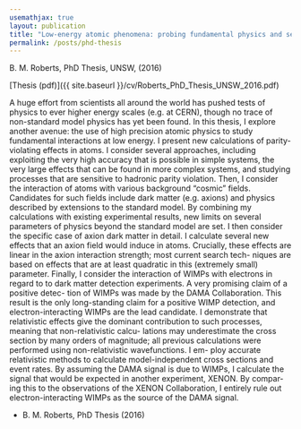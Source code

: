 ```yaml
---
usemathjax: true
layout: publication
title: "Low-energy atomic phenomena: probing fundamental physics and searching for dark matter"
permalink: /posts/phd-thesis
---
```


B. M. Roberts, PhD Thesis, UNSW, (2016)

[Thesis (pdf)]({{ site.baseurl }}/cv/Roberts_PhD_Thesis_UNSW_2016.pdf)

A huge effort from scientists all around the world has pushed tests of physics to ever higher energy scales (e.g. at CERN), though no trace of non-standard model physics has yet been found. In this thesis, I explore another avenue: the use of high precision atomic physics to study fundamental interactions at low energy. I present new calculations of parity-violating effects in atoms. I consider several approaches, including exploiting the very high accuracy that is possible in simple systems, the very large effects that can be found in more complex systems, and studying processes that are sensitive to hadronic parity violation. Then, I consider the interaction of atoms with various background “cosmic” fields. Candidates for such fields include dark matter (e.g. axions) and physics described by extensions to the standard model. By combining my calculations with existing experimental results, new limits on several parameters of physics beyond the standard model are set. I then consider the specific case of axion dark matter in detail. I calculate several new effects that an axion field would induce in atoms. Crucially, these effects are linear in the axion interaction strength; most current search tech- niques are based on effects that are at least quadratic in this (extremely small) parameter. Finally, I consider the interaction of WIMPs with electrons in regard to to dark matter detection experiments. A very promising claim of a positive detec- tion of WIMPs was made by the DAMA Collaboration. This result is the only long-standing claim for a positive WIMP detection, and electron-interacting WIMPs are the lead candidate. I demonstrate that relativistic effects give the dominant contribution to such processes, meaning that non-relativistic calcu- lations may underestimate the cross section by many orders of magnitude; all previous calculations were performed using non-relativistic wavefunctions. I em- ploy accurate relativistic methods to calculate model-independent cross sections and event rates. By assuming the DAMA signal is due to WIMPs, I calculate the signal that would be expected in another experiment, XENON. By compar- ing this to the observations of the XENON Collaboration, I entirely rule out electron-interacting WIMPs as the source of the DAMA signal.

 * B. M. Roberts, PhD Thesis (2016)
